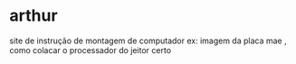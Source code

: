 # arthur
site de instrução de montagem de computador 
ex: imagem da placa mae , como colacar o processador do jeitor certo
